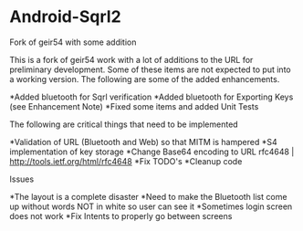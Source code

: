 # Android-Sqrl2
Fork of geir54 with some addition

This is a fork of geir54 work with a lot of additions to the URL for preliminary development. Some of these items are not expected to put into a working version. The following are some of the added enhancements.

*Added bluetooth for Sqrl verification
*Added bluetooth for Exporting Keys (see Enhancement Note)
*Fixed some items and added Unit Tests

The following are critical things that need to be implemented

*Validation of URL (Bluetooth and Web) so that MITM is hampered
*S4 implementation of key storage
*Change Base64 encoding to URL rfc4648 | http://tools.ietf.org/html/rfc4648
*Fix TODO's 
*Cleanup code

Issues

*The layout is a complete disaster
*Need to make the Bluetooth list come up without words NOT in white so user can see it
*Sometimes login screen does not work
*Fix Intents to properly go between screens

